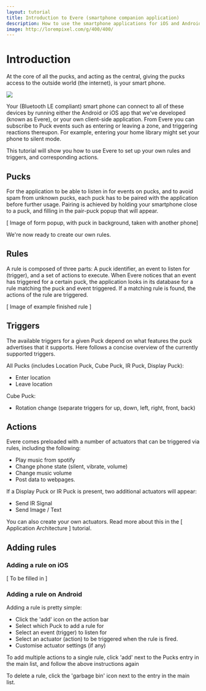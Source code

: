 ```yaml
---
layout: tutorial
title: Introduction to Evere (smartphone companion application)
description: How to use the smartphone applications for iOS and Android to create your own rules.
image: http://lorempixel.com/g/400/400/
---
```


# Introduction

At the core of all the pucks, and acting as the central, giving the pucks access to the outside world (the internet), is your smart phone.

![](/mbed-pucks/images/whiteboard_2.jpg)

Your (Bluetooth LE compliant) smart phone can connect to all of these devices by running either the Android or iOS app that we've developed (known as Evere), or your own client-side application.
From Evere you can subscribe to Puck events such as entering or leaving a zone, and triggering reactions thereupon. For example, entering your home library might set your phone to silent mode.

This tutorial will show you how to use Evere to set up your own rules and triggers, and corresponding actions.

## Pucks

For the application to be able to listen in for events on pucks, and to avoid spam from unknown pucks, each puck has to be paired with the application before further usage.
Pairing is achieved by holding your smartphone close to a puck, and filling in the pair-puck popup that will appear.

[ Image of form popup, with puck in background, taken with another phone]

We're now ready to create our own rules.

## Rules

A rule is composed of three parts: A puck identifier, an event to listen for (trigger), and a set of actions to execute.
When Evere notices that an event has triggered for a certain puck, the application looks in its database for a rule matching the puck and event triggered. If a matching rule is found, the actions of the rule are triggered.

[ Image of example finished rule ]

## Triggers

The available triggers for a given Puck depend on what features the puck advertises that it supports. Here follows a concise overview of the currently supported triggers.

All Pucks (includes Location Puck, Cube Puck, IR Puck, Display Puck):
- Enter location
- Leave location

Cube Puck:
- Rotation change (separate triggers for up, down, left, right, front, back)

## Actions

Evere comes preloaded with a number of actuators that can be triggered via rules, including the following:
- Play music from spotify
- Change phone state (silent, vibrate, volume)
- Change music volume
- Post data to webpages.

If a Display Puck or IR Puck is present, two additional actuators will appear:
- Send IR Signal
- Send Image / Text

You can also create your own actuators. Read more about this in the [ Application Architecture ] tutorial.

## Adding rules

### Adding a rule on iOS

[ To be filled in ]

### Adding a rule on Android

Adding a rule is pretty simple:
- Click the 'add' icon on the action bar
- Select which Puck to add a rule for
- Select an event (trigger) to listen for
- Select an actuator (action) to be triggered when the rule is fired.
- Customise actuator settings (if any)

To add multiple actions to a single rule, click 'add' next to the Pucks entry in the main list, and follow the above instructions again

To delete a rule, click the 'garbage bin' icon next to the entry in the main list.
